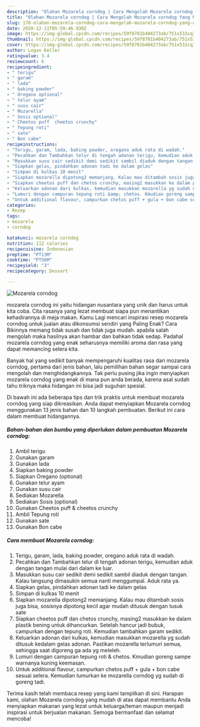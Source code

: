 ```yaml
---
description: "Olahan Mozarela corndog | Cara Mengolah Mozarela corndog Yang Mudah Dan Praktis"
title: "Olahan Mozarela corndog | Cara Mengolah Mozarela corndog Yang Mudah Dan Praktis"
slug: 170-olahan-mozarela-corndog-cara-mengolah-mozarela-corndog-yang-mudah-dan-praktis
date: 2020-12-11T05:59:46.930Z
image: https://img-global.cpcdn.com/recipes/59f8701b404273ab/751x532cq70/mozarela-corndog-foto-resep-utama.jpg
thumbnail: https://img-global.cpcdn.com/recipes/59f8701b404273ab/751x532cq70/mozarela-corndog-foto-resep-utama.jpg
cover: https://img-global.cpcdn.com/recipes/59f8701b404273ab/751x532cq70/mozarela-corndog-foto-resep-utama.jpg
author: Logan Keller
ratingvalue: 3.4
reviewcount: 6
recipeingredient:
- " terigu"
- " garam"
- " lada"
- " baking powder"
- " Oregano optional"
- " telur ayam"
- " susu cair"
- " Mozarella"
- " Sosis optional"
- " Cheetos puff  cheetos crunchy"
- " Tepung roti"
- " sate"
- " Bon cabe"
recipeinstructions:
- "Terigu, garam, lada, baking powder, oregano aduk rata di wadah."
- "Pecahkan dan Tambahkan telur di tengah adonan terigu, kemudian aduk dengan tangan mulai dari dalam ke luar."
- "Masukkan susu cair sedikit demi sedikit sambil diaduk dengan tangan. Kalau langsung dimasukin semua nanti menggumpal. Aduk rata ya."
- "Siapkan gelas, pindahkan adonan tadi ke dalam gelas"
- "Simpan di kulkas 10 menit"
- "Siapkan mozarella dipotong2 memanjang. Kalau mau ditambah sosis juga bisa, sosisnya dipotong kecil agar mudah ditusuk dengan tusuk sate"
- "Siapkan cheetos puff dan chetos crunchy, masing2 masukkan ke dalam plastik bening untuk dihancurkan. Setelah hancur jadi bubuk, campurkan dengan tepung roti. Kemudian tambahkan garam sedikit."
- "Keluarkan adonan dari kulkas, kemudian masukkan mozarella yg sudah ditusuk kedalam gelas adonan. Pastikan mozarella terlumuri semua, sehingga saat digoreng ga ada yg meleleh."
- "Lumuri dengan campuran tepung roti &amp; chetos. Kmudian goreng sampe warnanya kuning keemasan."
- "Untuk additional flavour, campurkan chetos puff + gula + bon cabe sesuai selera. Kemudian lumurkan ke mozarella corndog yg sudah di goreng tadi."
categories:
- Resep
tags:
- mozarela
- corndog

katakunci: mozarela corndog 
nutrition: 112 calories
recipecuisine: Indonesian
preptime: "PT13M"
cooktime: "PT56M"
recipeyield: "3"
recipecategory: Dessert

---
```



![Mozarela corndog](https://img-global.cpcdn.com/recipes/59f8701b404273ab/751x532cq70/mozarela-corndog-foto-resep-utama.jpg)


mozarela corndog ini yaitu hidangan nusantara yang unik dan harus untuk kita coba. Cita rasanya yang lezat membuat siapa pun menantikan kehadirannya di meja makan.
Kamu Lagi mencari inspirasi resep mozarela corndog untuk jualan atau dikonsumsi sendiri yang Paling Enak? Cara Bikinnya memang tidak susah dan tidak juga mudah. apabila salah mengolah maka hasilnya akan hambar dan bahkan tidak sedap. Padahal mozarela corndog yang enak seharusnya memiliki aroma dan rasa yang dapat memancing selera kita.



Banyak hal yang sedikit banyak mempengaruhi kualitas rasa dari mozarela corndog, pertama dari jenis bahan, lalu pemilihan bahan segar sampai cara mengolah dan menghidangkannya. Tak perlu pusing jika ingin menyiapkan mozarela corndog yang enak di mana pun anda berada, karena asal sudah tahu triknya maka hidangan ini bisa jadi suguhan spesial.


Di bawah ini ada beberapa tips dan trik praktis untuk membuat mozarela corndog yang siap dikreasikan. Anda dapat menyiapkan Mozarela corndog menggunakan 13 jenis bahan dan 10 langkah pembuatan. Berikut ini cara dalam membuat hidangannya.

<!--inarticleads1-->

##### Bahan-bahan dan bumbu yang diperlukan dalam pembuatan Mozarela corndog:

1. Ambil  terigu
1. Gunakan  garam
1. Gunakan  lada
1. Siapkan  baking powder
1. Siapkan  Oregano (optional)
1. Gunakan  telur ayam
1. Gunakan  susu cair
1. Sediakan  Mozarella
1. Sediakan  Sosis (optional)
1. Gunakan  Cheetos puff &amp; cheetos crunchy
1. Ambil  Tepung roti
1. Gunakan  sate
1. Gunakan  Bon cabe




<!--inarticleads2-->

##### Cara membuat Mozarela corndog:

1. Terigu, garam, lada, baking powder, oregano aduk rata di wadah.
1. Pecahkan dan Tambahkan telur di tengah adonan terigu, kemudian aduk dengan tangan mulai dari dalam ke luar.
1. Masukkan susu cair sedikit demi sedikit sambil diaduk dengan tangan. Kalau langsung dimasukin semua nanti menggumpal. Aduk rata ya.
1. Siapkan gelas, pindahkan adonan tadi ke dalam gelas
1. Simpan di kulkas 10 menit
1. Siapkan mozarella dipotong2 memanjang. Kalau mau ditambah sosis juga bisa, sosisnya dipotong kecil agar mudah ditusuk dengan tusuk sate
1. Siapkan cheetos puff dan chetos crunchy, masing2 masukkan ke dalam plastik bening untuk dihancurkan. Setelah hancur jadi bubuk, campurkan dengan tepung roti. Kemudian tambahkan garam sedikit.
1. Keluarkan adonan dari kulkas, kemudian masukkan mozarella yg sudah ditusuk kedalam gelas adonan. Pastikan mozarella terlumuri semua, sehingga saat digoreng ga ada yg meleleh.
1. Lumuri dengan campuran tepung roti &amp; chetos. Kmudian goreng sampe warnanya kuning keemasan.
1. Untuk additional flavour, campurkan chetos puff + gula + bon cabe sesuai selera. Kemudian lumurkan ke mozarella corndog yg sudah di goreng tadi.




Terima kasih telah membaca resep yang kami tampilkan di sini. Harapan kami, olahan Mozarela corndog yang mudah di atas dapat membantu Anda menyiapkan makanan yang lezat untuk keluarga/teman maupun menjadi inspirasi untuk berjualan makanan. Semoga bermanfaat dan selamat mencoba!
